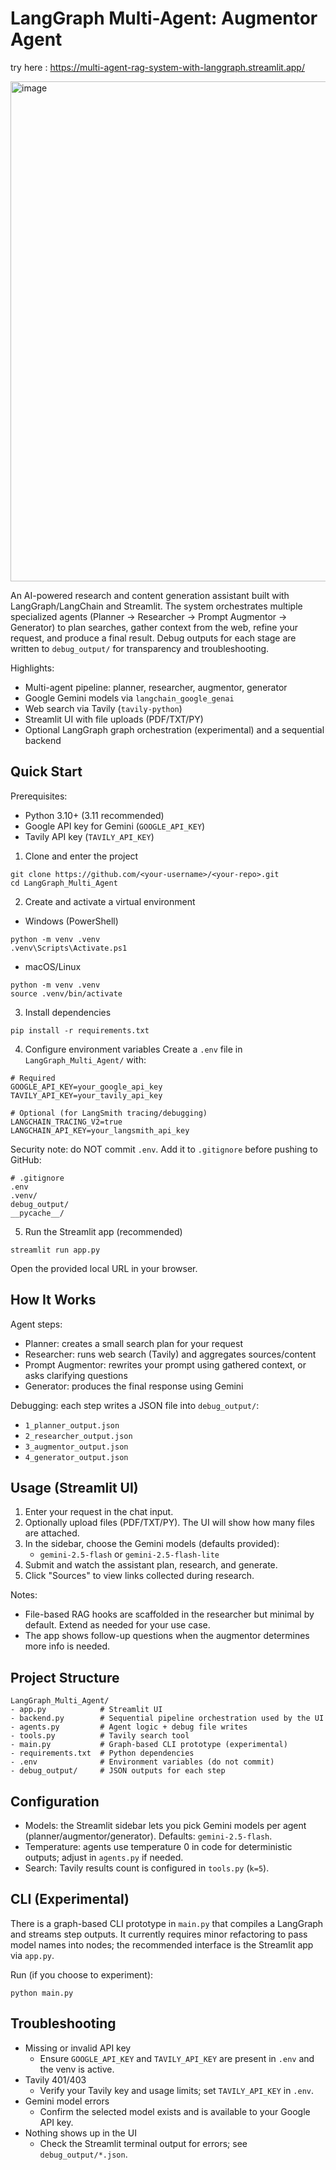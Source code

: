 # LangGraph Multi-Agent: Augmentor Agent

try here : https://multi-agent-rag-system-with-langgraph.streamlit.app/


<img width="1000" height="800" alt="image" src="https://github.com/user-attachments/assets/ea83948c-4fd9-4ef8-934e-2a34c865fca9" />

An AI-powered research and content generation assistant built with LangGraph/LangChain and Streamlit. The system orchestrates multiple specialized agents (Planner -> Researcher -> Prompt Augmentor -> Generator) to plan searches, gather context from the web, refine your request, and produce a final result. Debug outputs for each stage are written to `debug_output/` for transparency and troubleshooting.

Highlights:
- Multi-agent pipeline: planner, researcher, augmentor, generator
- Google Gemini models via `langchain_google_genai`
- Web search via Tavily (`tavily-python`)
- Streamlit UI with file uploads (PDF/TXT/PY)
- Optional LangGraph graph orchestration (experimental) and a sequential backend


## Quick Start

Prerequisites:
- Python 3.10+ (3.11 recommended)
- Google API key for Gemini (`GOOGLE_API_KEY`)
- Tavily API key (`TAVILY_API_KEY`)

1) Clone and enter the project
```
git clone https://github.com/<your-username>/<your-repo>.git
cd LangGraph_Multi_Agent
```

2) Create and activate a virtual environment
- Windows (PowerShell)
```
python -m venv .venv
.venv\Scripts\Activate.ps1
```
- macOS/Linux
```
python -m venv .venv
source .venv/bin/activate
```

3) Install dependencies
```
pip install -r requirements.txt
```

4) Configure environment variables
Create a `.env` file in `LangGraph_Multi_Agent/` with:
```
# Required
GOOGLE_API_KEY=your_google_api_key
TAVILY_API_KEY=your_tavily_api_key

# Optional (for LangSmith tracing/debugging)
LANGCHAIN_TRACING_V2=true
LANGCHAIN_API_KEY=your_langsmith_api_key
```

Security note: do NOT commit `.env`. Add it to `.gitignore` before pushing to GitHub:
```
# .gitignore
.env
.venv/
debug_output/
__pycache__/
```

5) Run the Streamlit app (recommended)
```
streamlit run app.py
```
Open the provided local URL in your browser.


## How It Works

Agent steps:
- Planner: creates a small search plan for your request
- Researcher: runs web search (Tavily) and aggregates sources/content
- Prompt Augmentor: rewrites your prompt using gathered context, or asks clarifying questions
- Generator: produces the final response using Gemini

Debugging: each step writes a JSON file into `debug_output/`:
- `1_planner_output.json`
- `2_researcher_output.json`
- `3_augmentor_output.json`
- `4_generator_output.json`


## Usage (Streamlit UI)

1) Enter your request in the chat input.
2) Optionally upload files (PDF/TXT/PY). The UI will show how many files are attached.
3) In the sidebar, choose the Gemini models (defaults provided):
   - `gemini-2.5-flash` or `gemini-2.5-flash-lite`
4) Submit and watch the assistant plan, research, and generate.
5) Click "Sources" to view links collected during research.

Notes:
- File-based RAG hooks are scaffolded in the researcher but minimal by default. Extend as needed for your use case.
- The app shows follow-up questions when the augmentor determines more info is needed.


## Project Structure

```
LangGraph_Multi_Agent/
- app.py            # Streamlit UI
- backend.py        # Sequential pipeline orchestration used by the UI
- agents.py         # Agent logic + debug file writes
- tools.py          # Tavily search tool
- main.py           # Graph-based CLI prototype (experimental)
- requirements.txt  # Python dependencies
- .env              # Environment variables (do not commit)
- debug_output/     # JSON outputs for each step
```


## Configuration

- Models: the Streamlit sidebar lets you pick Gemini models per agent (planner/augmentor/generator). Defaults: `gemini-2.5-flash`.
- Temperature: agents use temperature 0 in code for deterministic outputs; adjust in `agents.py` if needed.
- Search: Tavily results count is configured in `tools.py` (`k=5`).


## CLI (Experimental)

There is a graph-based CLI prototype in `main.py` that compiles a LangGraph and streams step outputs. It currently requires minor refactoring to pass model names into nodes; the recommended interface is the Streamlit app via `app.py`.

Run (if you choose to experiment):
```
python main.py
```


## Troubleshooting

- Missing or invalid API key
  - Ensure `GOOGLE_API_KEY` and `TAVILY_API_KEY` are present in `.env` and the venv is active.
- Tavily 401/403
  - Verify your Tavily key and usage limits; set `TAVILY_API_KEY` in `.env`.
- Gemini model errors
  - Confirm the selected model exists and is available to your Google API key.
- Nothing shows up in the UI
  - Check the Streamlit terminal output for errors; see `debug_output/*.json`.
